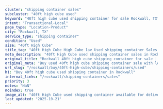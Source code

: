 ```yaml
---
cluster: "shipping container sales"
subcluster: "40ft high cube used"
keyword: "40ft high cube used shipping container for sale Rockwall, TX"
intent: "Transactional-Local"
page_type: "Location-Product"
city: "Rockwall, TX"
service_type: "shipping container"
condition: "Used"
size: "40ft High Cube"
title_tag: "40ft High Cube High Cube 1av Used shipping container Sales in Rockwall | LC Container"
meta_description: "40ft High Cube used shipping container sales in Rockwall. High cube containers with extra height. Fast delivery, competitive pricing. Serving shipping containers area. Quote ID: FC5. Call (214) 524-4168 for your free quote today."
original_title: "Rockwall 40ft high cube shipping container for sale | LC"
original_meta: "Buy used 40ft high cube shipping container sale with local delivery in Rockwall, TX. LC Container — local Since 2003. Request a fast quote today."
url_slug: "/rockwall/buy/40ft-high-cube/shipping-containers/used"
h1: "Buy 40ft high cube used shipping container in Rockwall"
internal_links: "/rockwall/shipping-containers/sales"
priority: 3
notes: "NaN"
noindex: true
image_alt: "40ft High Cube used shipping container available for delivery in Rockwall"
last_updated: "2025-10-21"
---
```


<!-- TODO: Add unique city/inventory copy, images, and internal links here. -->
